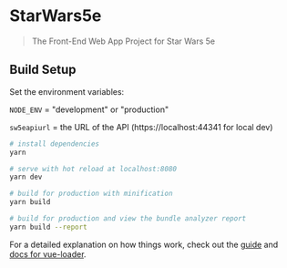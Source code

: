 # StarWars5e

> The Front-End Web App Project for Star Wars 5e

## Build Setup

Set the environment variables:

`NODE_ENV` = "development" or "production"

`sw5eapiurl` = the URL of the API (https://localhost:44341 for local dev)

``` bash
# install dependencies
yarn

# serve with hot reload at localhost:8080
yarn dev

# build for production with minification
yarn build

# build for production and view the bundle analyzer report
yarn build --report
```

For a detailed explanation on how things work, check out the [guide](http://vuejs-templates.github.io/webpack/) and [docs for vue-loader](http://vuejs.github.io/vue-loader).

